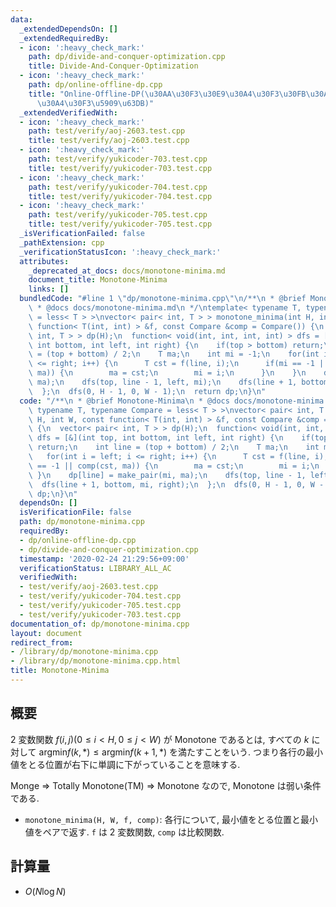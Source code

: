 ```yaml
---
data:
  _extendedDependsOn: []
  _extendedRequiredBy:
  - icon: ':heavy_check_mark:'
    path: dp/divide-and-conquer-optimization.cpp
    title: Divide-And-Conquer-Optimization
  - icon: ':heavy_check_mark:'
    path: dp/online-offline-dp.cpp
    title: "Online-Offline-DP(\u30AA\u30F3\u30E9\u30A4\u30F3\u30FB\u30AA\u30D5\u30E9\
      \u30A4\u30F3\u5909\u63DB)"
  _extendedVerifiedWith:
  - icon: ':heavy_check_mark:'
    path: test/verify/aoj-2603.test.cpp
    title: test/verify/aoj-2603.test.cpp
  - icon: ':heavy_check_mark:'
    path: test/verify/yukicoder-703.test.cpp
    title: test/verify/yukicoder-703.test.cpp
  - icon: ':heavy_check_mark:'
    path: test/verify/yukicoder-704.test.cpp
    title: test/verify/yukicoder-704.test.cpp
  - icon: ':heavy_check_mark:'
    path: test/verify/yukicoder-705.test.cpp
    title: test/verify/yukicoder-705.test.cpp
  _isVerificationFailed: false
  _pathExtension: cpp
  _verificationStatusIcon: ':heavy_check_mark:'
  attributes:
    _deprecated_at_docs: docs/monotone-minima.md
    document_title: Monotone-Minima
    links: []
  bundledCode: "#line 1 \"dp/monotone-minima.cpp\"\n/**\n * @brief Monotone-Minima\n\
    \ * @docs docs/monotone-minima.md\n */\ntemplate< typename T, typename Compare\
    \ = less< T > >\nvector< pair< int, T > > monotone_minima(int H, int W, const\
    \ function< T(int, int) > &f, const Compare &comp = Compare()) {\n  vector< pair<\
    \ int, T > > dp(H);\n  function< void(int, int, int, int) > dfs = [&](int top,\
    \ int bottom, int left, int right) {\n    if(top > bottom) return;\n    int line\
    \ = (top + bottom) / 2;\n    T ma;\n    int mi = -1;\n    for(int i = left; i\
    \ <= right; i++) {\n      T cst = f(line, i);\n      if(mi == -1 || comp(cst,\
    \ ma)) {\n        ma = cst;\n        mi = i;\n      }\n    }\n    dp[line] = make_pair(mi,\
    \ ma);\n    dfs(top, line - 1, left, mi);\n    dfs(line + 1, bottom, mi, right);\n\
    \  };\n  dfs(0, H - 1, 0, W - 1);\n  return dp;\n}\n"
  code: "/**\n * @brief Monotone-Minima\n * @docs docs/monotone-minima.md\n */\ntemplate<\
    \ typename T, typename Compare = less< T > >\nvector< pair< int, T > > monotone_minima(int\
    \ H, int W, const function< T(int, int) > &f, const Compare &comp = Compare())\
    \ {\n  vector< pair< int, T > > dp(H);\n  function< void(int, int, int, int) >\
    \ dfs = [&](int top, int bottom, int left, int right) {\n    if(top > bottom)\
    \ return;\n    int line = (top + bottom) / 2;\n    T ma;\n    int mi = -1;\n \
    \   for(int i = left; i <= right; i++) {\n      T cst = f(line, i);\n      if(mi\
    \ == -1 || comp(cst, ma)) {\n        ma = cst;\n        mi = i;\n      }\n   \
    \ }\n    dp[line] = make_pair(mi, ma);\n    dfs(top, line - 1, left, mi);\n  \
    \  dfs(line + 1, bottom, mi, right);\n  };\n  dfs(0, H - 1, 0, W - 1);\n  return\
    \ dp;\n}\n"
  dependsOn: []
  isVerificationFile: false
  path: dp/monotone-minima.cpp
  requiredBy:
  - dp/online-offline-dp.cpp
  - dp/divide-and-conquer-optimization.cpp
  timestamp: '2020-02-24 21:29:56+09:00'
  verificationStatus: LIBRARY_ALL_AC
  verifiedWith:
  - test/verify/aoj-2603.test.cpp
  - test/verify/yukicoder-704.test.cpp
  - test/verify/yukicoder-705.test.cpp
  - test/verify/yukicoder-703.test.cpp
documentation_of: dp/monotone-minima.cpp
layout: document
redirect_from:
- /library/dp/monotone-minima.cpp
- /library/dp/monotone-minima.cpp.html
title: Monotone-Minima
---
```

## 概要

$2$ 変数関数 $f(i, j) (0 \leq i \lt H, 0 \leq j \lt W)$ が Monotone であるとは, すべての $k$ に対して $\mathrm{argmin} f(k, *) \leq \mathrm{argmin} f(k + 1, *)$ を満たすことをいう. つまり各行の最小値をとる位置が右下に単調に下がっていることを意味する.

Monge $\Rightarrow$ Totally Monotone(TM) $\Rightarrow$ Monotone なので, Monotone は弱い条件である.

* `monotone_minima(H, W, f, comp)`: 各行について, 最小値をとる位置と最小値をペアで返す. `f` は $2$ 変数関数, `comp` は比較関数.

## 計算量

* $O(N \log N)$
